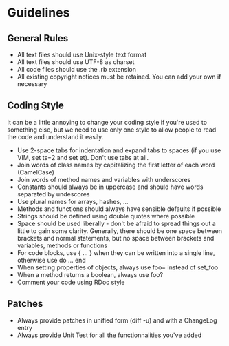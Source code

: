 # Guidelines

## General Rules

- All text files should use Unix-style text format
- All text files should use UTF-8 as charset
- All code files should use the .rb extension
- All existing copyright notices must be retained. You can add your own if necessary

## Coding Style

It can be a little annoying to change your coding style if you're used to something else, but we need to use only one style to allow people to read the code and understand it easily.

- Use 2-space tabs for indentation and expand tabs to spaces (if you use VIM, set ts=2 and set et). Don't use tabs at all.
- Join words of class names by capitalizing the first letter of each word (CamelCase)
- Join words of method names and variables with underscores
- Constants should always be in uppercase and should have words separated by undescores
- Use plural names for arrays, hashes, ...
- Methods and functions should always have sensible defaults if possible
- Strings should be defined using double quotes where possible
- Space should be used liberally - don't be afraid to spread things out a little to gain some clarity. Generally, there should be one space between brackets and normal statements, but no space between brackets and variables, methods or functions
- For code blocks, use { ... } when they can be written into a single line, otherwise use do ... end
- When setting properties of objects, always use foo= instead of set_foo
- When a method returns a boolean, always use foo?
- Comment your code using RDoc style

## Patches

- Always provide patches in unified form (diff -u) and with a ChangeLog entry
- Always provide Unit Test for all the functionnalities you've added